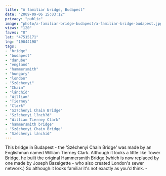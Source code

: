 ```yaml
---
title: "A familiar bridge, Budapest"
date: "2009-09-06 15:03:12"
privacy: "public"
image: "photo/a-familiar-bridge-budapest/a-familiar-bridge-budapest.jpg"
views: "120"
faves: "0"
lat: "47515171"
lng: "19044198"
tags:
- "bridge"
- "budapest"
- "danube"
- "england"
- "hammersmith"
- "hungary"
- "london"
- "Széchenyi"
- "Chain"
- "lánchíd"
- "William"
- "Tierney"
- "Clark"
- "Sz?chenyi Chain Bridge"
- "Sz?chenyi l?nch?d"
- "William Tierney Clark"
- "hammersmith bridge"
- "Széchenyi Chain Bridge"
- "Széchenyi lánchíd"
---
```

This bridge in Budapest - the 'Széchenyi Chain Bridge' was made by an Englishman named William Tierney Clark. Although it looks a little like Tower Bridge, he built the original Hammersmith Bridge (which is now replaced by one made by Joseph Bazelgette  - who also created London's sewer network.) So although it looks familiar it's not exactly as you'd think. - <a href="/photos/2009/09/06/a-familiar-bridge-budapest" rel="nofollow"></a>
